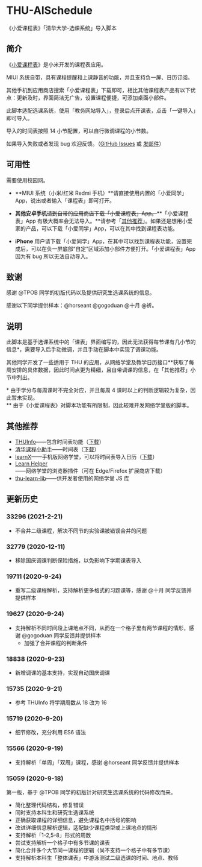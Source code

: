 # THU-AISchedule
《小爱课程表》「清华大学-选课系统」导入脚本

## 简介

《[小爱课程表](https://www.ithome.com/0/508/734.htm)》是小米开发的课程表应用。

MIUI 系统自带，具有课程提醒和上课静音的功能，并且支持负一屏、日历订阅。

其他手机到应用商店搜索「小爱课程表」下载即可，相比其他课程表产品有以下优点：更新及时，界面简洁无广告，设置课程便捷，可添加桌面小部件。

此脚本适配选课系统，使用「教务网站导入」，登录后点开课表，点击「一键导入」即可导入。

导入的时间表按照 14 小节配置，可以自行微调课程的小节数。

如果导入失败或者发现 bug 欢迎反馈。（[GitHub Issues](https://github.com/stevenlele/THU-AISchedule/issues) 或 [发邮件](mailto:stevenlele@outlook.com)）

## 可用性

需要使用校园网。

- **MIUI 系统（小米/红米 Redmi 手机）**请直接使用内置的「小爱同学」App，说出或者输入「课程表」即可打开。

- **其他安卓手机**~~请到自带的应用商店下载「小爱课程表」App。~~**「小爱课程表」App 有极大概率会无法导入。**请参考「[其他推荐](#其他推荐)」。如果还是想用小爱家的产品，可以下载「小爱同学」App，可以在其中找到课程表功能。

- **iPhone** 用户请下载「小爱同学」App，在其中可以找到课程表功能，设置完成后，可以在负一屏底部“自定”区域添加小部件方便打开。「小爱课程表」App 因为有 bug 所以无法自动导入。

<!-- - iOS App 上的**本科**选课系统点击「一级课表」「整体课表」没有反应（本应打开新页面），所以没法导入（iOS 14 上测试），已向开发人员反馈 -->
<!-- - 在少数情况下，安卓应用商店上下载的应用里「显示周末」的开关效果是反的 -->

## 致谢

感谢 @TPOB 同学的初版代码以及提供研究生选课系统的信息。

感谢以下同学提供样本：@horseant @gogoduan @十月 @祈。

## 说明

此脚本是基于选课系统中的「课表」界面编写的，因此无法获得每节课有几小节的信息*，需要导入后手动微调，并且手动在脚本中实现了调课功能。

其他同学开发了一些适用于 THU 的应用，从网络学堂及教学日历接口**获取了每周安排的具体数据，因此时间点更为精细，且自带调课的信息，在「其他推荐」小节中列出。

\* 由于学分与每周课时不完全对应，并且每周 4 课时以上的判断逻辑较为复杂，因此暂未实现。  
\** 由于《小爱课程表》对脚本功能有所限制，因此较难开发网络学堂版的脚本。

## 其他推荐

- [THUInfo](https://github.com/UNIDY2002/THUInfo)——包含时间表功能（[下载](https://github.com/THUInfo/THUInfo)）
- [清华课程小助手](https://github.com/Starrah/THUCourseHelper)——时间表（[下载](https://github.com/Starrah/THUCourseHelper/blob/master/README.md)）
- [learnX](https://github.com/robertying/learnX)——手机版网络学堂，可以将时间表导入日历（[下载](https://learnx.robertying.io/)）
- [Learn Helper](https://github.com/xxr3376/Learn-Project)——网络学堂的浏览器插件（可在 Edge/Firefox 扩展商店下载）
- [thu-learn-lib](https://github.com/Harry-Chen/thu-learn-lib)——供开发者使用的网络学堂 JS 库

## 更新历史

### 33296 (2021-2-21)

- 不合并二级课程，解决不同节的实验课被错误合并的问题

### 32779 (2020-12-11)

- 移除国庆调课判断保险措施，以免影响下学期课表导入

### 19711 (2020-9-24)

- 重写二级课程解析，支持解析更多格式的习题课等，感谢 @十月 同学反馈并提供样本

### 19627 (2020-9-24)

- 支持解析不同时间段上课地点不同，从而在一个格子里有两节课程的情形，感谢 @gogoduan 同学反馈并提供样本
  - 加强了合并课程的判断条件

### 18838 (2020-9-23)

- 新增调课的基本支持，实现自动国庆调课

### 15735 (2020-9-21)

- 参考 THUInfo 将学期周数从 18 改为 16

### 15719 (2020-9-20)

- 细节修改，充分利用 ES6 语法

### 15566 (2020-9-19)

- 支持解析「单周」「双周」课程，感谢 @horseant 同学反馈并提供样本

### 15059 (2020-9-18)

第一版，基于 @TPOB 同学的初版针对研究生选课系统的代码修改而来。

- 简化整理代码结构，修复错误
- 同时支持本科生和研究生选课系统
- 正确获取课程的详细信息，避免课程名中括号的影响
- 改进详细信息解析逻辑，适配缺少课程类型或上课地点的情形
- 支持解析「1-2,5-8」形式的周数
- 尝试支持解析一个格子中有多节课的课表
- 简化合并多个大节同一课程的逻辑（尚不支持一个格子中有多节课）
- 支持解析本科生「整体课表」中游泳测试二级选课的时间、地点、教师
